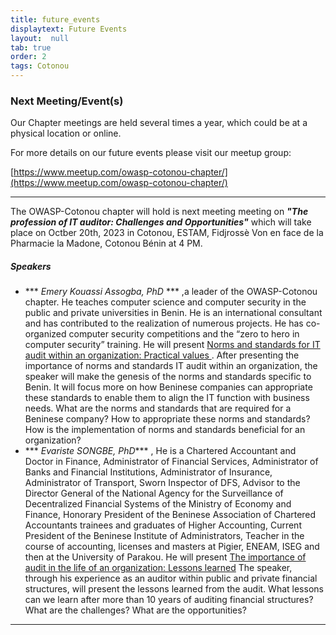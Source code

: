 ```yaml
---
title: future_events
displaytext: Future Events
layout:  null
tab: true
order: 2
tags: Cotonou
---
```



### Next Meeting/Event(s)
Our Chapter meetings are held several times a year, which could be at a physical location or online.

For more details on our future events please visit our meetup group:

[https://www.meetup.com/owasp-cotonou-chapter/](https://www.meetup.com/owasp-cotonou-chapter/)

---

The OWASP-Cotonou chapter will hold is next meeting  meeting on ***<i>"The profession of IT auditor: Challenges and Opportunities"</i>*** which will take place on Octber 20th, 2023 in Cotonou, ESTAM, Fidjrossè Von en face de la Pharmacie la Madone, Cotonou Bénin at 4 PM.

<h5>Speakers</h5>

<ul>
<li>
    ***<i> Emery Kouassi Assogba, PhD </i>*** ,a leader of the OWASP-Cotonou chapter. He teaches computer science and computer security in the public and private universities in Benin. He is an international consultant and has contributed to the realization of numerous projects. He has co-organized computer security competitions and the “zero to hero in computer security” training. He will present 
    <a href="">
    Norms and standards for IT audit  within an organization: Practical values </a>. After presenting the importance of norms and standards IT audit within an organization, the speaker will make the genesis of the norms and standards specific to Benin. It will focus more on how Beninese companies can appropriate these standards to enable them to align the IT function with business needs. What are the norms and standards that are required for a Beninese company? How to appropriate these norms and standards? How is the implementation of norms and standards beneficial for an organization?
</li>

<li>
  ***<i>  Evariste SONGBE, PhD</i>*** , He is a Chartered Accountant and Doctor in Finance, Administrator of Financial Services, Administrator of Banks and Financial Institutions, Administrator of Insurance, Administrator of Transport, Sworn Inspector of DFS, Advisor to the Director General of the National Agency for the Surveillance of Decentralized Financial Systems of the Ministry of Economy and Finance, Honorary President of the Beninese Association of Chartered Accountants trainees and graduates of Higher Accounting,
Current President of the Beninese Institute of Administrators, Teacher in the course of accounting, licenses and masters at Pigier, ENEAM, ISEG and then at the University of Parakou. He will present 
    <a href="">
    The importance of audit in the life of an organization: Lessons learned</a> The speaker, through his experience as an auditor within public and private financial structures, will present the lessons learned from the audit. What lessons can we learn after more than 10 years of auditing financial structures? What are the challenges? What are the opportunities?
</li>

</ul>


---





